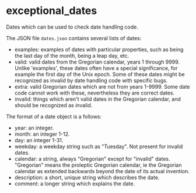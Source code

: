 # exceptional_dates
Dates which can be used to check date handling code.

The JSON file `dates.json` contains several lists of dates:
 - examples: examples of dates with particular properties, such as being the last day of the month, being a leap day, etc.
 - valid: valid dates from the Gregorian calendar, years 1 through 9999. Unlike 'examples', these dates often have a special significance, for example the first day of the Unix epoch. Some of these dates might be recognized as invalid by date handling code with specific bugs.
 - extra: valid Gregorian dates which are not from years 1-9999. Some date code cannot work with these, nevertheless they are correct dates.
 - invalid: things which aren't valid dates in the Gregorian calendar, and should be recognized as invalid.

The format of a date object is a follows:
 - year: an integer.
 - month: an integer 1-12.
 - day: an integer 1-31.
 - weekday: a weekday string such as "Tuesday". Not present for invalid dates.
 - calendar: a string, always "Gregorian" except for "invalid" dates. "Gregorian" means the proleptic Gregorian calendar, ie the Gregorian calendar as extended backwards beyond the date of its actual invention.
 - description: a short, unique string which describes the date.
 - comment: a longer string which explains the date.
